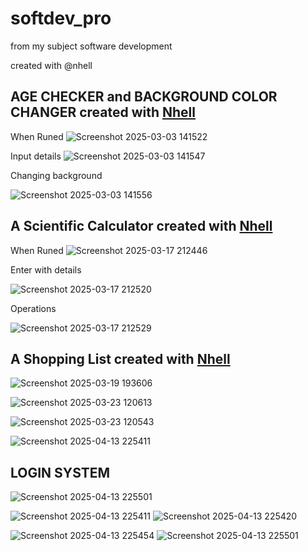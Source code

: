 # softdev_pro
from my subject software development


created with @nhell

## AGE CHECKER and BACKGROUND COLOR CHANGER   created with [Nhell](https://github.com/nhelll)
When Runed
![Screenshot 2025-03-03 141522](https://github.com/user-attachments/assets/f0aa362b-b991-4dd2-b995-a8d8fd6b6722)

Input details
![Screenshot 2025-03-03 141547](https://github.com/user-attachments/assets/687499f1-b2a2-470f-b761-4eb715bf3af6)

Changing background

![Screenshot 2025-03-03 141556](https://github.com/user-attachments/assets/974f9550-0340-463e-b6f4-bf0e624dbbb2)


## A Scientific Calculator  created with [Nhell](https://github.com/nhelll)


When Runed
![Screenshot 2025-03-17 212446](https://github.com/user-attachments/assets/88ae8058-6fd8-45b0-9da0-f7ce0d3e5ce4)


Enter with details

![Screenshot 2025-03-17 212520](https://github.com/user-attachments/assets/5eb6be5b-a9f6-4375-af2f-7c2fb6387939)


Operations

![Screenshot 2025-03-17 212529](https://github.com/user-attachments/assets/99a725e4-515a-4648-926a-3a2fe553d8a7)


## A Shopping List created with [Nhell](https://github.com/nhelll)

![Screenshot 2025-03-19 193606](https://github.com/user-attachments/assets/979a655b-a745-4d71-8aba-093416bb7df9)

![Screenshot 2025-03-23 120613](https://github.com/user-attachments/assets/7542a993-ca71-4193-9721-0d2ec172519a)

![Screenshot 2025-03-23 120543](https://github.com/user-attachments/assets/425b02ab-75a2-4451-b3b7-06c7da52669d)


![Screenshot 2025-04-13 225411](https://github.com/user-attachments/assets/59564faf-c42d-4214-8bc0-a92c4b37db2b)

## LOGIN SYSTEM 

![Screenshot 2025-04-13 225501](https://github.com/user-attachments/assets/f50fe21c-08b3-4df1-b5bd-dd797a329f9c)

![Screenshot 2025-04-13 225411](https://github.com/user-attachments/assets/d1c4bd21-2bf9-4360-b63c-461c93447b3f)
![Screenshot 2025-04-13 225420](https://github.com/user-attachments/assets/0e46f1fb-3b3c-493c-9d6f-6f2d0f70ad6a)

![Screenshot 2025-04-13 225454](https://github.com/user-attachments/assets/11c9e265-b5dd-4205-8baf-18d54c922dab)
![Screenshot 2025-04-13 225501](https://github.com/user-attachments/assets/07ca52c9-2b74-4933-a260-fddc33831572)



